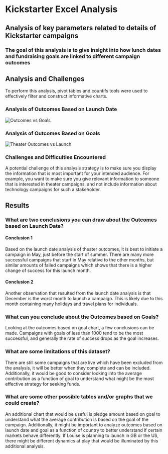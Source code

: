 # Kickstarter Excel Analysis

## Analysis of key parameters related to details of Kickstarter campaigns

### The goal of this analysis is to give insight into how lunch dates and fundraising goals are linked to different campaign outcomes

## Analysis and Challenges
To perform this analysis, pivot tables and countifs tools were used to effectively filter and construct informative charts.
### Analysis of Outcomes Based on Launch Date
![Outcomes vs Goals](https://github.com/zborglin/Kickstarter_challenge//resources/Outcomes_vs_Goals.png)
### Analysis of Outcomes Based on Goals
![Theater Outcomes vs Launch](https://github.com/zborglin/Kickstarter_challenge//resources/Theater_Outcomes_vs_Launch.png)
### Challenges and Difficulties Encountered
A potential challenge of this analysis strategy is to make sure you display the information that is most important for your intended audience. For example, you want to make sure you give relevant information to someone that is interested in theater campaigns, and not include information about technology campaigns for such a stakeholder. 
## Results

### What are two conclusions you can draw about the Outcomes based on Launch Date?
#### Conclusion 1
Based on the launch date analysis of theater outcomes, it is best to initiate a campaign in May, just before the start of summer. There are many more successful campaigns that start in May relative to the other months, but similar amounts of failed campaigns which shows that there is a higher change of success for this launch month. 
#### Conclusion 2
Another observation that resulted from the launch date analysis is that December is the worst month to launch a campaign. This is likely due to this month containing many holidays and travel plans for individuals. 
### What can you conclude about the Outcomes based on Goals?
Looking at the outcomes based on goal chart, a few conclusions can be made. Campaigns with goals of less than 1000 tend to be the most successful, and generally the rate of success drops as the goal increases. 
### What are some limitations of this dataset?
There are still some campaigns that are live which have been excluded from the analysis, it will be better when they complete and can be included. Additionally, it would be good to consider looking into the average contribution as a function of goal to understand what might be the most effective strategy for seeking funds. 
### What are some other possible tables and/or graphs that we could create?
An additional chart that would be useful is pledge amount based on goal to understand what the average contribution is based on the goal of the campaign. Additionally, it might be important to analyze outcomes based on launch date and goal as a function of country to better understand if certain markets behave differently. If Louise is planning to launch in GB or the US, there might be different dynamics at play that would be illuminated by this additional analysis.
